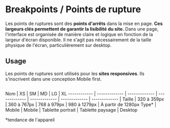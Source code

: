 # Breakpoints / Points de rupture

Les points de ruptures sont des **points d'arrêts** dans la mise en page.
**Ces largeurs clés permettent de garantir la lisibilité du site.**
Dans une page, l'interface est organisée de manière claire et logique en fonction de la largeur d'écran disponible. Il ne s'agit pas nécessairement de la taille physique de l'écran, particulièrement sur desktop.


## Usage

Les points de ruptures sont utilisés pour les **sites responsives**. Ils s'inscrivent dans une conception Mobile first.


##

Nom | XS | SM | MD | LG | XL
------------ | ------------- | ------------- | ------------- | ------------- | ------------- | ------------- |
Taille | 320 à 359px | 360 à 767px | 768 à 979px | 980 à 1279px | À partir de 1280px
Type* | Mobile | Mobile | Tablette portrait | Tablette paysage | Desktop

*tendance de l'appareil
